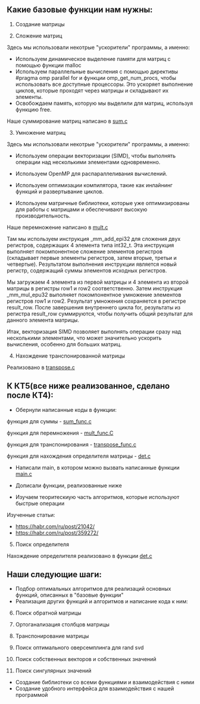 
## Какие базовые функции нам нужны:

1) Создание матрицы

2) Сложение матриц

Здесь мы использовали некотрые "ускорители" программы, а именно:

- Используем динамическое выделение памяти для матриц с помощью функции malloc
- Используем параллельные вычисления с помощью директивы #pragma omp parallel for и функции omp_get_num_procs, чтобы использовать все доступные процессоры. Это ускоряет выполнение циклов, которые проходят через матрицы и складывают их элементы.
- Освобождаем память, которую мы выделили для матриц, используя функцию free.

Наше суммирование матриц написано в [sum.c](https://github.com/t1ps9/liblary_decomposition-matrix_-/blob/main/sum.c)

3) Умножение матриц

Здесь мы использовали некотрые "ускорители" программы, а именно:

- Используем операции векторизации (SIMD), чтобы выполнять операции над несколькими элементами одновременно.

- Используем OpenMP для распараллеливания вычислений.

- Используем оптимизации компилятора, такие как инлайнинг функций и развертывание циклов.

- Используем матричные библиотеки, которые уже оптимизированы для работы с матрицами и обеспечивают высокую производительность.

Наше перемножение написано в [mult.c](https://github.com/t1ps9/liblary_decomposition-matrix_-/blob/main/mult.c)

Там мы используем инструкция _mm_add_epi32 для сложения двух регистров, содержащих 4 элемента типа int32_t. Эта инструкция выполняет покомпонентное сложение элементов регистров (складывает первые элементы регистров, затем вторые, третьи и четвертые). Результатом выполнения инструкции является новый регистр, содержащий суммы элементов исходных регистров.

Мы загружаем 4 элемента из первой матрицы и 4 элемента из второй матрицы в регистры row1 и row2 соответственно. Затем инструкция _mm_mul_epu32 выполняет покомпонентное умножение элементов регистров row1 и row2. Результат умножения сохраняется в регистре result_row. После завершения внутреннего цикла for, результаты из регистра result_row суммируются, чтобы получить общий результат для данного элемента матрицы.

Итак, векторизация SIMD позволяет выполнять операции сразу над несколькими элементами, что может значительно ускорить вычисления, особенно для больших матриц.

4) Нахождение транспонированной матрицы

Реализовано в [transpose.c](https://github.com/t1ps9/liblary_decomposition-matrix_-/blob/main/transpose.c)

## К КТ5(все ниже реализованное, сделано после КТ4):

- Обернули написанные коды в функции:

функция для суммы - [sum_func.c](https://github.com/t1ps9/liblary_decomposition-matrix_-/blob/main/sum_func.c)

функция для перемножения - [mult_func.C](https://github.com/t1ps9/liblary_decomposition-matrix_-/blob/main/mult_func.C)

функция для транспонирования - [transpose_func.c](https://github.com/t1ps9/liblary_decomposition-matrix_-/blob/main/transpose_func.c)

функция для нахождения определителя матрицы - [det.c](https://github.com/t1ps9/liblary_decomposition-matrix_-/blob/main/det.c)


- Написали main, в котором можно вызвать написанные функции
[main.c](https://github.com/t1ps9/liblary_decomposition-matrix_-/blob/main/main.c)
- Дописали функции, реализованные ниже

- Изучаем теоритескиую часть алгоритмов, которые используют быстрые операции

Изученные статьи: 
- https://habr.com/ru/post/21042/
- https://habr.com/ru/post/359272/

5) Поиск определителя

Нахождение определителя реализовано в функции [det.c](https://github.com/t1ps9/liblary_decomposition-matrix_-/blob/main/det.c)


## Наши следующие шаги:
- Подбор оптимальных алгоритмов для реализаций основных функций, описанных в "базовые функции"
- Реализация других функций и алгоритмов и написание кода к ним:
6) Поиск обратной матрицы

7) Ортоганализация столбцов матрицы

8) Транспонирование матрицы

9) Поиск оптимального оверсемплинга для rand svd 

10) Поиск собственных векторов и собственных значений 

11) Поиск сингулярных значений 

- Создание библиотеки со всеми функциями и взаимодействия с ними
- Создание удобного интерфейса для взаимодействия с нашей программой 
